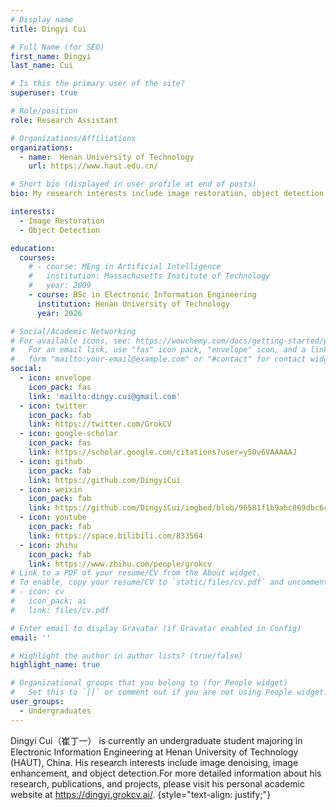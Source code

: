 ```yaml
---
# Display name
title: Dingyi Cui

# Full Name (for SEO)
first_name: Dingyi
last_name: Cui

# Is this the primary user of the site?
superuser: true

# Role/position
role: Research Assistant

# Organizations/Affiliations
organizations:
  - name:  Henan University of Technology
    url: https://www.haut.edu.cn/

# Short bio (displayed in user profile at end of posts)
bio: My research interests include image restoration, object detection

interests:
  - Image Restoration
  - Object Detection

education:
  courses:
    # - course: MEng in Artificial Intelligence
    #   institution: Massachusetts Institute of Technology
    #   year: 2009
    - course: BSc in Electronic Information Engineering
      institution: Henan University of Technology
      year: 2026

# Social/Academic Networking
# For available icons, see: https://wowchemy.com/docs/getting-started/page-builder/#icons
#   For an email link, use "fas" icon pack, "envelope" icon, and a link in the
#   form "mailto:your-email@example.com" or "#contact" for contact widget.
social:
  - icon: envelope
    icon_pack: fas
    link: 'mailto:dingy.cui@gmail.com'
  - icon: twitter
    icon_pack: fab
    link: https://twitter.com/GrokCV
  - icon: google-scholar
    icon_pack: fas
    link: https://scholar.google.com/citations?user=y5Ov6VAAAAAJ
  - icon: github
    icon_pack: fab
    link: https://github.com/DingyiCui
  - icon: weixin
    icon_pack: fab
    link: https://github.com/DingyiCui/imgbed/blob/96581f1b9abc869dbc6cdb387025db99c7b8cca2/wechat%20picture/wechat.jpg
  - icon: youtube
    icon_pack: fab
    link: https://space.bilibili.com/833564
  - icon: zhihu
    icon_pack: fab
    link: https://www.zhihu.com/people/grokcv
# Link to a PDF of your resume/CV from the About widget.
# To enable, copy your resume/CV to `static/files/cv.pdf` and uncomment the lines below.
# - icon: cv
#   icon_pack: ai
#   link: files/cv.pdf

# Enter email to display Gravatar (if Gravatar enabled in Config)
email: ''

# Highlight the author in author lists? (true/false)
highlight_name: true

# Organizational groups that you belong to (for People widget)
#   Set this to `[]` or comment out if you are not using People widget.
user_groups:
  - Undergraduates
---
```


Dingyi Cui（崔丁一） is currently an undergraduate student majoring in Electronic Information Engineering at Henan University of Technology (HAUT), China. His research interests include image denoising, image enhancement, and object detection.For more detailed information about his research, publications, and projects, please visit his personal academic website at <https://dingyi.grokcv.ai/>.
{style="text-align: justify;"}


